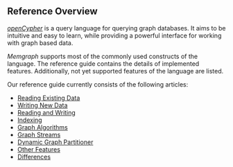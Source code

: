 ## Reference Overview

[*openCypher*](http://www.opencypher.org/) is a query language for querying
graph databases. It aims to be intuitive and easy to learn, while
providing a powerful interface for working with graph based data.

*Memgraph* supports most of the commonly used constructs of the language. The
reference guide contains the details of implemented features. Additionally,
not yet supported features of the language are listed.

Our reference guide currently consists of the following articles:

  * [Reading Existing Data](reading_existing_data.md)
  * [Writing New Data](writing_new_data.md)
  * [Reading and Writing](reading_and_writing.md)
  * [Indexing](indexing.md)
  * [Graph Algorithms](graph_algorithms.md)
  * [Graph Streams](graph_streams.md)
  * [Dynamic Graph Partitioner](dynamic_graph_partitioner.md)
  * [Other Features](other_features.md)
  * [Differences](differences.md)
